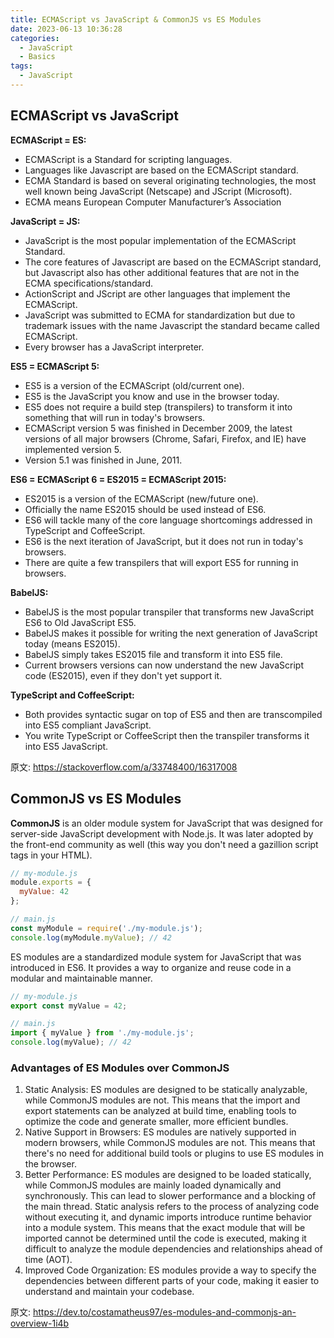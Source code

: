 ```yaml
---
title: ECMAScript vs JavaScript & CommonJS vs ES Modules
date: 2023-06-13 10:36:28
categories:
  - JavaScript
  - Basics
tags:
  - JavaScript
---
```


## ECMAScript vs JavaScript

**ECMAScript = ES:**

- ECMAScript is a Standard for scripting languages.
- Languages like Javascript are based on the ECMAScript standard.
- ECMA Standard is based on several originating technologies, the most well known being JavaScript (Netscape) and JScript (Microsoft).
- ECMA means European Computer Manufacturer’s Association

**JavaScript = JS:**

- JavaScript is the most popular implementation of the ECMAScript Standard.
- The core features of Javascript are based on the ECMAScript standard, but Javascript also has other additional features that are not in the ECMA specifications/standard.
- ActionScript and JScript are other languages that implement the ECMAScript.
- JavaScript was submitted to ECMA for standardization but due to trademark issues with the name Javascript the standard became called ECMAScript.
- Every browser has a JavaScript interpreter.

**ES5 = ECMAScript 5:**

- ES5 is a version of the ECMAScript (old/current one).
- ES5 is the JavaScript you know and use in the browser today.
- ES5 does not require a build step (transpilers) to transform it into something that will run in today's browsers.
- ECMAScript version 5 was finished in December 2009, the latest versions of all major browsers (Chrome, Safari, Firefox, and IE) have implemented version 5.
- Version 5.1 was finished in June, 2011.

**ES6 = ECMAScript 6 = ES2015 = ECMAScript 2015:**

- ES2015 is a version of the ECMAScript (new/future one).
- Officially the name ES2015 should be used instead of ES6.
- ES6 will tackle many of the core language shortcomings addressed in TypeScript and CoffeeScript.
- ES6 is the next iteration of JavaScript, but it does not run in today's browsers.
- There are quite a few transpilers that will export ES5 for running in browsers.

**BabelJS:**

- BabelJS is the most popular transpiler that transforms new JavaScript ES6 to Old JavaScript ES5.
- BabelJS makes it possible for writing the next generation of JavaScript today (means ES2015).
- BabelJS simply takes ES2015 file and transform it into ES5 file.
- Current browsers versions can now understand the new JavaScript code (ES2015), even if they don't yet support it.

**TypeScript and CoffeeScript:**

- Both provides syntactic sugar on top of ES5 and then are transcompiled into ES5 compliant JavaScript. 
- You write TypeScript or CoffeeScript then the transpiler transforms it into ES5 JavaScript.

原文: https://stackoverflow.com/a/33748400/16317008

## CommonJS vs ES Modules

**CommonJS** is an older module system for JavaScript that was designed for server-side JavaScript development with Node.js. It was later adopted by the front-end community as well (this way you don't need a gazillion script tags in your HTML). 

```javascript
// my-module.js
module.exports = {
  myValue: 42
};

// main.js
const myModule = require('./my-module.js');
console.log(myModule.myValue); // 42
```

ES modules are a standardized module system for JavaScript that was introduced in ES6. It provides a way to organize and reuse code in a modular and maintainable manner. 

```javascript
// my-module.js
export const myValue = 42;

// main.js
import { myValue } from './my-module.js';
console.log(myValue); // 42
```

### Advantages of ES Modules over CommonJS

1. Static Analysis: ES modules are designed to be statically analyzable, while CommonJS modules are not. This means that the import and export statements can be analyzed at build time, enabling tools to optimize the code and generate smaller, more efficient bundles.
2. Native Support in Browsers: ES modules are natively supported in modern browsers, while CommonJS modules are not. This means that there's no need for additional build tools or plugins to use ES modules in the browser.
3. Better Performance: ES modules are designed to be loaded statically, while CommonJS modules are mainly loaded dynamically and synchronously. This can lead to slower performance and a blocking of the main thread. Static analysis refers to the process of analyzing code without executing it, and dynamic imports introduce runtime behavior into a module system. This means that the exact module that will be imported cannot be determined until the code is executed, making it difficult to analyze the module dependencies and relationships ahead of time (AOT).
4. Improved Code Organization: ES modules provide a way to specify the dependencies between different parts of your code, making it easier to understand and maintain your codebase.

原文: https://dev.to/costamatheus97/es-modules-and-commonjs-an-overview-1i4b
